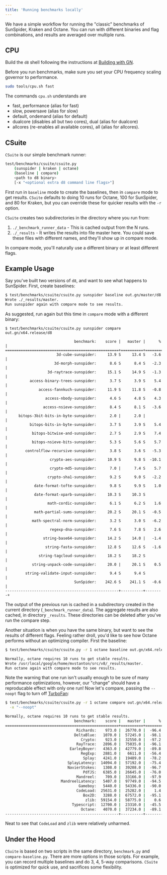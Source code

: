 ```yaml
---
title: 'Running benchmarks locally'
---
```

We have a simple workflow for running the "classic" benchmarks of SunSpider, Kraken and Octane.
You can run with different binaries and flag combinations, and results are averaged over multiple
runs.

## CPU

Build the `d8` shell following the instructions at [Building with GN](/docs/build-gn).

Before you run benchmarks, make sure you set your CPU frequency scaling governor to performance.

```bash
sudo tools/cpu.sh fast
```

The commands `cpu.sh` understands are

- fast, performance (alias for fast)
- slow, powersave (alias for slow)
- default, ondemand (alias for default)
- dualcore (disables all but two cores), dual (alias for dualcore)
- allcores (re-enables all available cores), all (alias for allcores).

## CSuite

`CSuite` is our simple benchmark runner:

```bash
test/benchmarks/csuite/csuite.py
    (sunspider | kraken | octane)
    (baseline | compare)
    <path to d8 binary>
    [-x "<optional extra d8 command line flags>"]
```

First run in `baseline` mode to create the baselines, then in `compare` mode to get
results. `CSuite` defaults to doing 10 runs for Octane, 100 for SunSpider, and 80
for Kraken, but you can override these for quicker results with the `-r` option.

`CSuite` creates two subdirectories in the directory where you run from:

1. `./_benchmark_runner_data` - This is cached output from the N runs.
1. `./_results` - It writes the results into file master here. You could save these
  files with different names, and they'll show up in compare mode.

In compare mode, you'll naturally use a different binary or at least different flags.

## Example Usage

Say you've built two versions of `d8`, and want to see what happens to SunSpider.
First, create baselines:

```bash
$ test/benchmarks/csuite/csuite.py sunspider baseline out.gn/master/d8
Wrote ./_results/master.
Run sunspider again with compare mode to see results.
```

As suggested, run again but this time in `compare` mode with a different binary:

```
$ test/benchmarks/csuite/csuite.py sunspider compare out.gn/x64.release/d8

                               benchmark:    score |   master |      % |
===================================================+==========+========+
                       3d-cube-sunspider:     13.9 S     13.4 S   -3.6 |
                      3d-morph-sunspider:      8.6 S      8.4 S   -2.3 |
                   3d-raytrace-sunspider:     15.1 S     14.9 S   -1.3 |
           access-binary-trees-sunspider:      3.7 S      3.9 S    5.4 |
               access-fannkuch-sunspider:     11.9 S     11.8 S   -0.8 |
                  access-nbody-sunspider:      4.6 S      4.8 S    4.3 |
                 access-nsieve-sunspider:      8.4 S      8.1 S   -3.6 |
      bitops-3bit-bits-in-byte-sunspider:      2.0 |      2.0 |        |
           bitops-bits-in-byte-sunspider:      3.7 S      3.9 S    5.4 |
            bitops-bitwise-and-sunspider:      2.7 S      2.9 S    7.4 |
            bitops-nsieve-bits-sunspider:      5.3 S      5.6 S    5.7 |
         controlflow-recursive-sunspider:      3.8 S      3.6 S   -5.3 |
                    crypto-aes-sunspider:     10.9 S      9.8 S  -10.1 |
                    crypto-md5-sunspider:      7.0 |      7.4 S    5.7 |
                   crypto-sha1-sunspider:      9.2 S      9.0 S   -2.2 |
             date-format-tofte-sunspider:      9.8 S      9.9 S    1.0 |
             date-format-xparb-sunspider:     10.3 S     10.3 S        |
                   math-cordic-sunspider:      6.1 S      6.2 S    1.6 |
             math-partial-sums-sunspider:     20.2 S     20.1 S   -0.5 |
            math-spectral-norm-sunspider:      3.2 S      3.0 S   -6.2 |
                    regexp-dna-sunspider:      7.6 S      7.8 S    2.6 |
                 string-base64-sunspider:     14.2 S     14.0 |   -1.4 |
                  string-fasta-sunspider:     12.8 S     12.6 S   -1.6 |
               string-tagcloud-sunspider:     18.2 S     18.2 S        |
            string-unpack-code-sunspider:     20.0 |     20.1 S    0.5 |
         string-validate-input-sunspider:      9.4 S      9.4 S        |
                               SunSpider:    242.6 S    241.1 S   -0.6 |
---------------------------------------------------+----------+--------+
```

The output of the previous run is cached in a subdirectory created in the current
directory (`_benchmark_runner_data`). The aggregate results are also cached,
in directory `_results`. These directories can be deleted after you've run the
compare step.

Another situation is when you have the same binary, but want to see the results of
different flags. Feeling rather droll, you'd like to see how Octane performs without
an optimizing compiler. First the baseline:

```bash
$ test/benchmarks/csuite/csuite.py -r 1 octane baseline out.gn/x64.release/d8

Normally, octane requires 10 runs to get stable results.
Wrote /usr/local/google/home/mvstanton/src/v8/_results/master.
Run octane again with compare mode to see results.
```

Note the warning that one run isn't usually enough to be sure of many performance
optimizations, however, our "change" should have a reproducable effect with only
one run! Now let's compare, passing the `--noopt` flag to turn off [TurboFan](/docs/turbofan):

```bash
$ test/benchmarks/csuite/csuite.py -r 1 octane compare out.gn/x64.release/d8 \
  -x "--noopt"

Normally, octane requires 10 runs to get stable results.
                               benchmark:    score |   master |      % |
===================================================+==========+========+
                                Richards:    973.0 |  26770.0 |  -96.4 |
                               DeltaBlue:   1070.0 |  57245.0 |  -98.1 |
                                  Crypto:    923.0 |  32550.0 |  -97.2 |
                                RayTrace:   2896.0 |  75035.0 |  -96.1 |
                             EarleyBoyer:   4363.0 |  42779.0 |  -89.8 |
                                  RegExp:   2881.0 |   6611.0 |  -56.4 |
                                   Splay:   4241.0 |  19489.0 |  -78.2 |
                            SplayLatency:  14094.0 |  57192.0 |  -75.4 |
                            NavierStokes:   1308.0 |  39208.0 |  -96.7 |
                                   PdfJS:   6385.0 |  26645.0 |  -76.0 |
                                Mandreel:    709.0 |  33166.0 |  -97.9 |
                         MandreelLatency:   5407.0 |  97749.0 |  -94.5 |
                                 Gameboy:   5440.0 |  54336.0 |  -90.0 |
                                CodeLoad:  25631.0 |  25282.0 |    1.4 |
                                   Box2D:   3288.0 |  67572.0 |  -95.1 |
                                    zlib:  59154.0 |  58775.0 |    0.6 |
                              Typescript:  12700.0 |  23310.0 |  -45.5 |
                                  Octane:   4070.0 |  37234.0 |  -89.1 |
---------------------------------------------------+----------+--------+
```

Neat to see that `CodeLoad` and `zlib` were relatively unharmed.

## Under the Hood

`CSuite` is based on two scripts in the same directory, `benchmark.py` and
`compare-baseline.py`. There are more options in those scripts. For example,
you can record multiple baselines and do 3, 4, 5-way comparisons. `CSuite`
is optimized for quick use, and sacrifices some flexibility.
